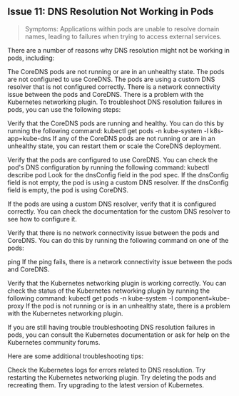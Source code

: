 ## Issue 11: DNS Resolution Not Working in Pods
> Symptoms: Applications within pods are unable to resolve domain names, leading to failures when trying to access external services.

There are a number of reasons why DNS resolution might not be working in pods, including:

The CoreDNS pods are not running or are in an unhealthy state.
The pods are not configured to use CoreDNS.
The pods are using a custom DNS resolver that is not configured correctly.
There is a network connectivity issue between the pods and CoreDNS.
There is a problem with the Kubernetes networking plugin.
To troubleshoot DNS resolution failures in pods, you can use the following steps:

Verify that the CoreDNS pods are running and healthy. You can do this by running the following command:
kubectl get pods -n kube-system -l k8s-app=kube-dns
If any of the CoreDNS pods are not running or are in an unhealthy state, you can restart them or scale the CoreDNS deployment.

Verify that the pods are configured to use CoreDNS. You can check the pod's DNS configuration by running the following command:
kubectl describe pod <pod-name>
Look for the dnsConfig field in the pod spec. If the dnsConfig field is not empty, the pod is using a custom DNS resolver. If the dnsConfig field is empty, the pod is using CoreDNS.

If the pods are using a custom DNS resolver, verify that it is configured correctly. You can check the documentation for the custom DNS resolver to see how to configure it.

Verify that there is no network connectivity issue between the pods and CoreDNS. You can do this by running the following command on one of the pods:

ping <IP address of CoreDNS pod>
If the ping fails, there is a network connectivity issue between the pods and CoreDNS.

Verify that the Kubernetes networking plugin is working correctly. You can check the status of the Kubernetes networking plugin by running the following command:
kubectl get pods -n kube-system -l component=kube-proxy
If the pod is not running or is in an unhealthy state, there is a problem with the Kubernetes networking plugin.

If you are still having trouble troubleshooting DNS resolution failures in pods, you can consult the Kubernetes documentation or ask for help on the Kubernetes community forums.

Here are some additional troubleshooting tips:

Check the Kubernetes logs for errors related to DNS resolution.
Try restarting the Kubernetes networking plugin.
Try deleting the pods and recreating them.
Try upgrading to the latest version of Kubernetes.